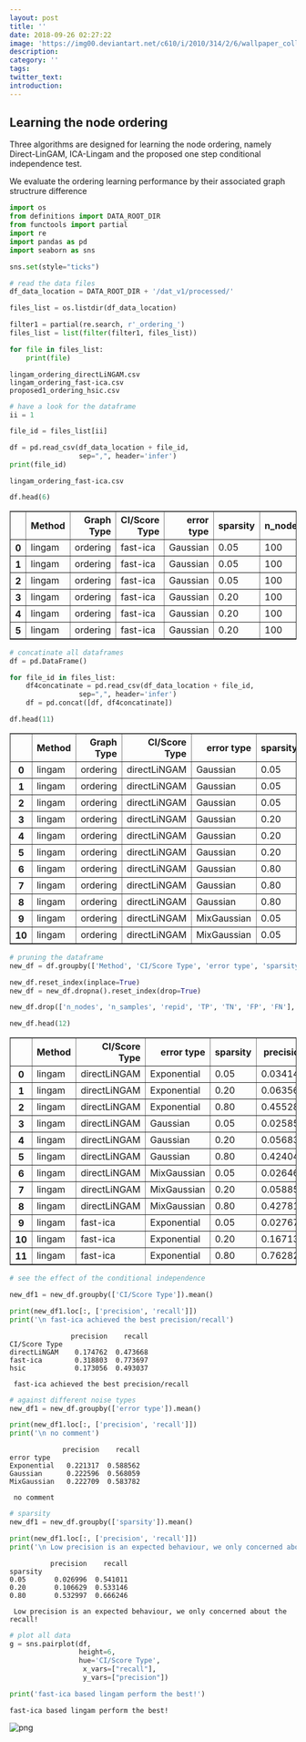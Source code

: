 ```yaml
---
layout: post
title: ''
date: 2018-09-26 02:27:22
image: 'https://img00.deviantart.net/c610/i/2010/314/2/6/wallpaper_collection_17_bing_by_thefirstfirefox-d32kob6.jpg'
description:
category: ''
tags:
twitter_text:
introduction:
---
```

## Learning the node ordering

Three algorithms are designed for learning the node ordering, namely Direct-LinGAM, ICA-Lingam and the proposed one step conditional independence test.

We evaluate the ordering learning performance by their associated graph structrure difference


```python
import os
from definitions import DATA_ROOT_DIR
from functools import partial
import re
import pandas as pd
import seaborn as sns

sns.set(style="ticks")
```


```python
# read the data files
df_data_location = DATA_ROOT_DIR + '/dat_v1/processed/'

files_list = os.listdir(df_data_location)

filter1 = partial(re.search, r'_ordering_')
files_list = list(filter(filter1, files_list))

for file in files_list:
    print(file)
```

    lingam_ordering_directLiNGAM.csv
    lingam_ordering_fast-ica.csv
    proposed1_ordering_hsic.csv



```python
# have a look for the dataframe
ii = 1

file_id = files_list[ii]

df = pd.read_csv(df_data_location + file_id,
                 sep=",", header='infer')
print(file_id)
```

    lingam_ordering_fast-ica.csv



```python
df.head(6)
```




<div>
<style scoped>
    .dataframe tbody tr th:only-of-type {
        vertical-align: middle;
    }

    .dataframe tbody tr th {
        vertical-align: top;
    }

    .dataframe thead th {
        text-align: right;
    }
</style>
<table border="1" class="dataframe">
  <thead>
    <tr style="text-align: right;">
      <th></th>
      <th>Method</th>
      <th>Graph Type</th>
      <th>CI/Score Type</th>
      <th>error type</th>
      <th>sparsity</th>
      <th>n_nodes</th>
      <th>n_samples</th>
      <th>repid</th>
      <th>TP</th>
      <th>TN</th>
      <th>FP</th>
      <th>FN</th>
      <th>precision</th>
      <th>recall</th>
    </tr>
  </thead>
  <tbody>
    <tr>
      <th>0</th>
      <td>lingam</td>
      <td>ordering</td>
      <td>fast-ica</td>
      <td>Gaussian</td>
      <td>0.05</td>
      <td>100</td>
      <td>1000</td>
      <td>0</td>
      <td>122</td>
      <td>125</td>
      <td>4828</td>
      <td>4825</td>
      <td>0.024646</td>
      <td>0.493927</td>
    </tr>
    <tr>
      <th>1</th>
      <td>lingam</td>
      <td>ordering</td>
      <td>fast-ica</td>
      <td>Gaussian</td>
      <td>0.05</td>
      <td>100</td>
      <td>1000</td>
      <td>1</td>
      <td>131</td>
      <td>116</td>
      <td>4819</td>
      <td>4834</td>
      <td>0.026465</td>
      <td>0.530364</td>
    </tr>
    <tr>
      <th>2</th>
      <td>lingam</td>
      <td>ordering</td>
      <td>fast-ica</td>
      <td>Gaussian</td>
      <td>0.05</td>
      <td>100</td>
      <td>1000</td>
      <td>2</td>
      <td>115</td>
      <td>132</td>
      <td>4835</td>
      <td>4818</td>
      <td>0.023232</td>
      <td>0.465587</td>
    </tr>
    <tr>
      <th>3</th>
      <td>lingam</td>
      <td>ordering</td>
      <td>fast-ica</td>
      <td>Gaussian</td>
      <td>0.20</td>
      <td>100</td>
      <td>1000</td>
      <td>0</td>
      <td>809</td>
      <td>181</td>
      <td>4141</td>
      <td>4769</td>
      <td>0.163434</td>
      <td>0.817172</td>
    </tr>
    <tr>
      <th>4</th>
      <td>lingam</td>
      <td>ordering</td>
      <td>fast-ica</td>
      <td>Gaussian</td>
      <td>0.20</td>
      <td>100</td>
      <td>1000</td>
      <td>1</td>
      <td>794</td>
      <td>196</td>
      <td>4156</td>
      <td>4754</td>
      <td>0.160404</td>
      <td>0.802020</td>
    </tr>
    <tr>
      <th>5</th>
      <td>lingam</td>
      <td>ordering</td>
      <td>fast-ica</td>
      <td>Gaussian</td>
      <td>0.20</td>
      <td>100</td>
      <td>1000</td>
      <td>2</td>
      <td>801</td>
      <td>189</td>
      <td>4149</td>
      <td>4761</td>
      <td>0.161818</td>
      <td>0.809091</td>
    </tr>
  </tbody>
</table>
</div>




```python
# concatinate all dataframes
df = pd.DataFrame()

for file_id in files_list:
    df4concatinate = pd.read_csv(df_data_location + file_id,
                 sep=",", header='infer')
    df = pd.concat([df, df4concatinate])

df.head(11)
```




<div>
<style scoped>
    .dataframe tbody tr th:only-of-type {
        vertical-align: middle;
    }

    .dataframe tbody tr th {
        vertical-align: top;
    }

    .dataframe thead th {
        text-align: right;
    }
</style>
<table border="1" class="dataframe">
  <thead>
    <tr style="text-align: right;">
      <th></th>
      <th>Method</th>
      <th>Graph Type</th>
      <th>CI/Score Type</th>
      <th>error type</th>
      <th>sparsity</th>
      <th>n_nodes</th>
      <th>n_samples</th>
      <th>repid</th>
      <th>TP</th>
      <th>TN</th>
      <th>FP</th>
      <th>FN</th>
      <th>precision</th>
      <th>recall</th>
    </tr>
  </thead>
  <tbody>
    <tr>
      <th>0</th>
      <td>lingam</td>
      <td>ordering</td>
      <td>directLiNGAM</td>
      <td>Gaussian</td>
      <td>0.05</td>
      <td>100</td>
      <td>1000</td>
      <td>0</td>
      <td>119</td>
      <td>128</td>
      <td>4831</td>
      <td>4822</td>
      <td>0.024040</td>
      <td>0.481781</td>
    </tr>
    <tr>
      <th>1</th>
      <td>lingam</td>
      <td>ordering</td>
      <td>directLiNGAM</td>
      <td>Gaussian</td>
      <td>0.05</td>
      <td>100</td>
      <td>1000</td>
      <td>1</td>
      <td>129</td>
      <td>118</td>
      <td>4821</td>
      <td>4832</td>
      <td>0.026061</td>
      <td>0.522267</td>
    </tr>
    <tr>
      <th>2</th>
      <td>lingam</td>
      <td>ordering</td>
      <td>directLiNGAM</td>
      <td>Gaussian</td>
      <td>0.05</td>
      <td>100</td>
      <td>1000</td>
      <td>2</td>
      <td>136</td>
      <td>111</td>
      <td>4814</td>
      <td>4839</td>
      <td>0.027475</td>
      <td>0.550607</td>
    </tr>
    <tr>
      <th>3</th>
      <td>lingam</td>
      <td>ordering</td>
      <td>directLiNGAM</td>
      <td>Gaussian</td>
      <td>0.20</td>
      <td>100</td>
      <td>1000</td>
      <td>0</td>
      <td>259</td>
      <td>731</td>
      <td>4691</td>
      <td>4219</td>
      <td>0.052323</td>
      <td>0.261616</td>
    </tr>
    <tr>
      <th>4</th>
      <td>lingam</td>
      <td>ordering</td>
      <td>directLiNGAM</td>
      <td>Gaussian</td>
      <td>0.20</td>
      <td>100</td>
      <td>1000</td>
      <td>1</td>
      <td>290</td>
      <td>700</td>
      <td>4660</td>
      <td>4250</td>
      <td>0.058586</td>
      <td>0.292929</td>
    </tr>
    <tr>
      <th>5</th>
      <td>lingam</td>
      <td>ordering</td>
      <td>directLiNGAM</td>
      <td>Gaussian</td>
      <td>0.20</td>
      <td>100</td>
      <td>1000</td>
      <td>2</td>
      <td>295</td>
      <td>695</td>
      <td>4655</td>
      <td>4255</td>
      <td>0.059596</td>
      <td>0.297980</td>
    </tr>
    <tr>
      <th>6</th>
      <td>lingam</td>
      <td>ordering</td>
      <td>directLiNGAM</td>
      <td>Gaussian</td>
      <td>0.80</td>
      <td>100</td>
      <td>1000</td>
      <td>0</td>
      <td>2090</td>
      <td>1870</td>
      <td>2860</td>
      <td>3080</td>
      <td>0.422222</td>
      <td>0.527778</td>
    </tr>
    <tr>
      <th>7</th>
      <td>lingam</td>
      <td>ordering</td>
      <td>directLiNGAM</td>
      <td>Gaussian</td>
      <td>0.80</td>
      <td>100</td>
      <td>1000</td>
      <td>1</td>
      <td>2109</td>
      <td>1851</td>
      <td>2841</td>
      <td>3099</td>
      <td>0.426061</td>
      <td>0.532576</td>
    </tr>
    <tr>
      <th>8</th>
      <td>lingam</td>
      <td>ordering</td>
      <td>directLiNGAM</td>
      <td>Gaussian</td>
      <td>0.80</td>
      <td>100</td>
      <td>1000</td>
      <td>2</td>
      <td>2098</td>
      <td>1862</td>
      <td>2852</td>
      <td>3088</td>
      <td>0.423838</td>
      <td>0.529798</td>
    </tr>
    <tr>
      <th>9</th>
      <td>lingam</td>
      <td>ordering</td>
      <td>directLiNGAM</td>
      <td>MixGaussian</td>
      <td>0.05</td>
      <td>100</td>
      <td>1000</td>
      <td>0</td>
      <td>126</td>
      <td>121</td>
      <td>4824</td>
      <td>4829</td>
      <td>0.025455</td>
      <td>0.510121</td>
    </tr>
    <tr>
      <th>10</th>
      <td>lingam</td>
      <td>ordering</td>
      <td>directLiNGAM</td>
      <td>MixGaussian</td>
      <td>0.05</td>
      <td>100</td>
      <td>1000</td>
      <td>1</td>
      <td>122</td>
      <td>125</td>
      <td>4828</td>
      <td>4825</td>
      <td>0.024646</td>
      <td>0.493927</td>
    </tr>
  </tbody>
</table>
</div>




```python
# pruning the dataframe
new_df = df.groupby(['Method', 'CI/Score Type', 'error type', 'sparsity']).mean()

new_df.reset_index(inplace=True)
new_df = new_df.dropna().reset_index(drop=True)

new_df.drop(['n_nodes', 'n_samples', 'repid', 'TP', 'TN', 'FP', 'FN'], axis=1, inplace=True)
```


```python
new_df.head(12)
```




<div>
<style scoped>
    .dataframe tbody tr th:only-of-type {
        vertical-align: middle;
    }

    .dataframe tbody tr th {
        vertical-align: top;
    }

    .dataframe thead th {
        text-align: right;
    }
</style>
<table border="1" class="dataframe">
  <thead>
    <tr style="text-align: right;">
      <th></th>
      <th>Method</th>
      <th>CI/Score Type</th>
      <th>error type</th>
      <th>sparsity</th>
      <th>precision</th>
      <th>recall</th>
    </tr>
  </thead>
  <tbody>
    <tr>
      <th>0</th>
      <td>lingam</td>
      <td>directLiNGAM</td>
      <td>Exponential</td>
      <td>0.05</td>
      <td>0.034141</td>
      <td>0.684211</td>
    </tr>
    <tr>
      <th>1</th>
      <td>lingam</td>
      <td>directLiNGAM</td>
      <td>Exponential</td>
      <td>0.20</td>
      <td>0.063569</td>
      <td>0.317845</td>
    </tr>
    <tr>
      <th>2</th>
      <td>lingam</td>
      <td>directLiNGAM</td>
      <td>Exponential</td>
      <td>0.80</td>
      <td>0.455286</td>
      <td>0.569108</td>
    </tr>
    <tr>
      <th>3</th>
      <td>lingam</td>
      <td>directLiNGAM</td>
      <td>Gaussian</td>
      <td>0.05</td>
      <td>0.025859</td>
      <td>0.518219</td>
    </tr>
    <tr>
      <th>4</th>
      <td>lingam</td>
      <td>directLiNGAM</td>
      <td>Gaussian</td>
      <td>0.20</td>
      <td>0.056835</td>
      <td>0.284175</td>
    </tr>
    <tr>
      <th>5</th>
      <td>lingam</td>
      <td>directLiNGAM</td>
      <td>Gaussian</td>
      <td>0.80</td>
      <td>0.424040</td>
      <td>0.530051</td>
    </tr>
    <tr>
      <th>6</th>
      <td>lingam</td>
      <td>directLiNGAM</td>
      <td>MixGaussian</td>
      <td>0.05</td>
      <td>0.026465</td>
      <td>0.530364</td>
    </tr>
    <tr>
      <th>7</th>
      <td>lingam</td>
      <td>directLiNGAM</td>
      <td>MixGaussian</td>
      <td>0.20</td>
      <td>0.058855</td>
      <td>0.294276</td>
    </tr>
    <tr>
      <th>8</th>
      <td>lingam</td>
      <td>directLiNGAM</td>
      <td>MixGaussian</td>
      <td>0.80</td>
      <td>0.427811</td>
      <td>0.534764</td>
    </tr>
    <tr>
      <th>9</th>
      <td>lingam</td>
      <td>fast-ica</td>
      <td>Exponential</td>
      <td>0.05</td>
      <td>0.027677</td>
      <td>0.554656</td>
    </tr>
    <tr>
      <th>10</th>
      <td>lingam</td>
      <td>fast-ica</td>
      <td>Exponential</td>
      <td>0.20</td>
      <td>0.167138</td>
      <td>0.835690</td>
    </tr>
    <tr>
      <th>11</th>
      <td>lingam</td>
      <td>fast-ica</td>
      <td>Exponential</td>
      <td>0.80</td>
      <td>0.762828</td>
      <td>0.953535</td>
    </tr>
  </tbody>
</table>
</div>




```python
# see the effect of the conditional independence

new_df1 = new_df.groupby(['CI/Score Type']).mean()

print(new_df1.loc[:, ['precision', 'recall']])
print('\n fast-ica achieved the best precision/recall')
```

                   precision    recall
    CI/Score Type                     
    directLiNGAM    0.174762  0.473668
    fast-ica        0.318803  0.773697
    hsic            0.173056  0.493037
    
     fast-ica achieved the best precision/recall



```python
# against different noise types
new_df1 = new_df.groupby(['error type']).mean()

print(new_df1.loc[:, ['precision', 'recall']])
print('\n no comment')
```

                 precision    recall
    error type                      
    Exponential   0.221317  0.588562
    Gaussian      0.222596  0.568059
    MixGaussian   0.222709  0.583782
    
     no comment



```python
# sparsity
new_df1 = new_df.groupby(['sparsity']).mean()

print(new_df1.loc[:, ['precision', 'recall']])
print('\n Low precision is an expected behaviour, we only concerned about the recall!')
```

              precision    recall
    sparsity                     
    0.05       0.026996  0.541011
    0.20       0.106629  0.533146
    0.80       0.532997  0.666246
    
     Low precision is an expected behaviour, we only concerned about the recall!



```python
# plot all data
g = sns.pairplot(df, 
                 height=6,
                 hue='CI/Score Type',
                  x_vars=["recall"],
                  y_vars=["precision"])

print('fast-ica based lingam perform the best!')
```

    fast-ica based lingam perform the best!



![png](/blog/images/2018-09-26-Ordering_evaluation_11_1.png)

